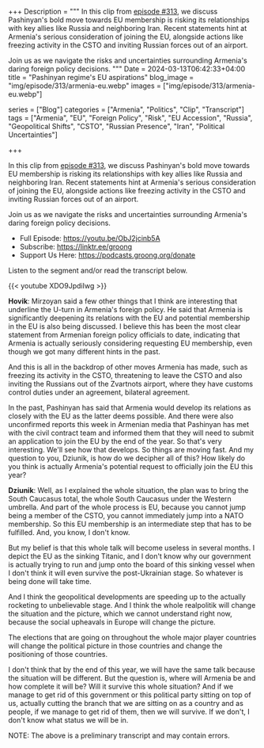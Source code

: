 +++
Description = """
In this clip from [episode #313](https://podcasts.groong.org/313), we discuss
Pashinyan's bold move towards EU membership is risking its relationships with
key allies like Russia and neighboring Iran. Recent statements hint at Armenia's
serious consideration of joining the EU, alongside actions like freezing
activity in the CSTO and inviting Russian forces out of an airport.

Join us as we navigate the risks and uncertainties surrounding Armenia's daring foreign policy decisions.
"""
Date = 2024-03-13T06:42:33+04:00
title = "Pashinyan regime's EU aspirations"
blog_image = "img/episode/313/armenia-eu.webp"
images = ["img/episode/313/armenia-eu.webp"]

series = ["Blog"]
categories = ["Armenia", "Politics", "Clip", "Transcript"]
tags = ["Armenia", "EU", "Foreign Policy", "Risk", "EU Accession", "Russia", "Geopolitical Shifts", "CSTO", "Russian Presence", "Iran", "Political Uncertainties"]

+++

In this clip from [episode #313](https://podcasts.groong.org/313), we discuss
Pashinyan's bold move towards EU membership is risking its relationships with
key allies like Russia and neighboring Iran. Recent statements hint at Armenia's
serious consideration of joining the EU, alongside actions like freezing
activity in the CSTO and inviting Russian forces out of an airport.

Join us as we navigate the risks and uncertainties surrounding Armenia's daring foreign policy decisions.

  * Full Episode: https://youtu.be/ObJ2jcinb5A
  * Subscribe: https://linktr.ee/groong
  * Support Us Here: https://podcasts.groong.org/donate

Listen to the segment and/or read the transcript below.

{{< youtube XDO9JpdiIwg >}}

**Hovik**: Mirzoyan said a few other things that I think are interesting
that underline the U-turn in Armenia's foreign policy. He said that
Armenia is significantly deepening its relations with the EU and
potential membership in the EU is also being discussed. I believe
this has been the most clear statement from Armenian foreign policy
officials to date, indicating that Armenia is actually seriously
considering requesting EU membership, even though we got many
different hints in the past.

And this is all in the backdrop of other moves Armenia has made,
such as freezing its activity in the CSTO, threatening to leave the
CSTO and also inviting the Russians out of the Zvartnots airport,
where they have customs control duties under an agreement, bilateral
agreement.

In the past, Pashinyan has said that Armenia would develop its
relations as closely with the EU as the latter deems possible. And
there were also unconfirmed reports this week in Armenian media
that Pashinyan has met with the civil contract team and informed
them that they will need to submit an application to join the EU
by the end of the year. So that's very interesting. We'll see how
that develops. So things are moving fast. And my question to you,
Dziunik, is how do we decipher all of this? How likely do you think
is actually Armenia's potential request to officially join the EU
this year?

**Dziunik**: Well, as I explained the whole situation, the plan was to
bring the South Caucasus total, the whole South Caucasus under the
Western umbrella. And part of the whole process is EU, because you
cannot jump being a member of the CSTO, you cannot immediately jump
into a NATO membership. So this EU membership is an intermediate
step that has to be fulfilled. And, you know, I don't know.

But my belief is that this whole talk will become useless in several
months. I depict the EU as the sinking Titanic, and I don't know
why our government is actually trying to run and jump onto the board
of this sinking vessel when I don't think it will even survive the
post-Ukrainian stage. So whatever is being done will take time.

And I think the geopolitical developments are speeding up to the
actually rocketing to unbelievable stage.  And I think the whole
realpolitik will change the situation and the picture, which we
cannot understand right now, because the social upheavals in Europe
will change the picture.

The elections that are going on throughout the whole major player
countries will change the political picture in those countries and
change the positioning of those countries.

I don't think that by the end of this year, we will have the same
talk because the situation will be different.  But the question is,
where will Armenia be and how complete it will be? Will it survive
this whole situation? And if we manage to get rid of this government
or this political party sitting on top of us, actually cutting the
branch that we are sitting on as a country and as people, if we
manage to get rid of them, then we will survive.  If we don't, I
don't know what status we will be in.

NOTE: The above is a preliminary transcript and may contain errors.
